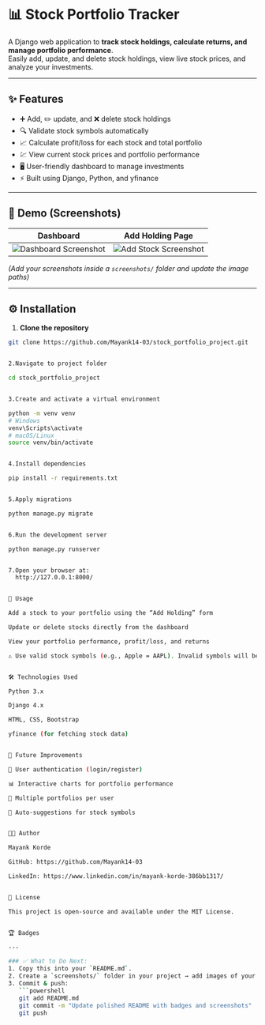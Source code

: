 # 📊 Stock Portfolio Tracker

A Django web application to **track stock holdings, calculate returns, and manage portfolio performance**.  
Easily add, update, and delete stock holdings, view live stock prices, and analyze your investments.

---

## ✨ Features

- ➕ Add, ✏️ update, and ❌ delete stock holdings  
- 🔍 Validate stock symbols automatically  
- 📈 Calculate profit/loss for each stock and total portfolio  
- 💹 View current stock prices and portfolio performance  
- 🖥️ User-friendly dashboard to manage investments  
- ⚡ Built using Django, Python, and yfinance  

---

## 🚀 Demo (Screenshots)

| Dashboard | Add Holding Page |
|-----------|------------------|
| ![Dashboard Screenshot](screenshots/dashboard.png) | ![Add Stock Screenshot](screenshots/add_stock.png) |

*(Add your screenshots inside a `screenshots/` folder and update the image paths)*

---

## ⚙️ Installation

1. **Clone the repository**
```bash
git clone https://github.com/Mayank14-03/stock_portfolio_project.git


2.Navigate to project folder

cd stock_portfolio_project


3.Create and activate a virtual environment

python -m venv venv
# Windows
venv\Scripts\activate
# macOS/Linux
source venv/bin/activate


4.Install dependencies

pip install -r requirements.txt


5.Apply migrations

python manage.py migrate


6.Run the development server

python manage.py runserver


7.Open your browser at: 
  http://127.0.0.1:8000/


📌 Usage

Add a stock to your portfolio using the “Add Holding” form

Update or delete stocks directly from the dashboard

View your portfolio performance, profit/loss, and returns

⚠️ Use valid stock symbols (e.g., Apple = AAPL). Invalid symbols will be rejected


🛠️ Technologies Used

Python 3.x

Django 4.x

HTML, CSS, Bootstrap

yfinance (for fetching stock data)


🌟 Future Improvements

🔑 User authentication (login/register)

📊 Interactive charts for portfolio performance

🧾 Multiple portfolios per user

📝 Auto-suggestions for stock symbols


👨‍💻 Author

Mayank Korde

GitHub: https://github.com/Mayank14-03

LinkedIn: https://www.linkedin.com/in/mayank-korde-386bb1317/


📄 License

This project is open-source and available under the MIT License.


🏆 Badges

---

### ✅ What to Do Next:
1. Copy this into your `README.md`.  
2. Create a `screenshots/` folder in your project → add images of your dashboard, forms, etc.  
3. Commit & push:  
   ```powershell
   git add README.md
   git commit -m "Update polished README with badges and screenshots"
   git push

